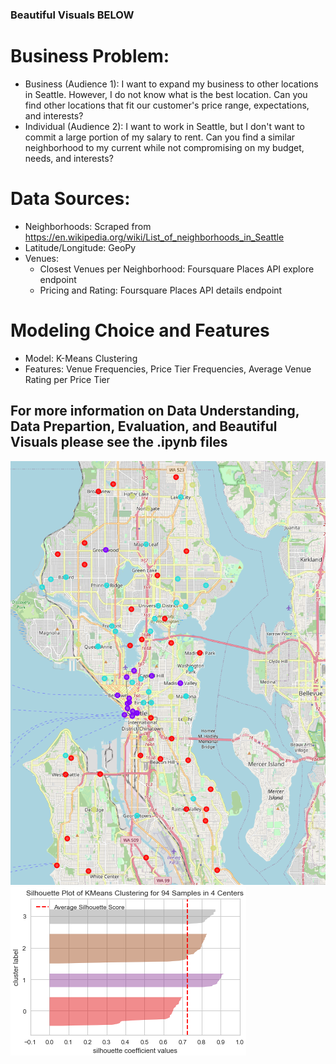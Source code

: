 ### Beautiful Visuals BELOW

# Business Problem:
* Business (Audience 1): I want to expand my business to other locations in Seattle. However, I do not know what is the best location. Can you find other locations that fit our customer's price range, expectations, and interests?
* Individual (Audience 2): I want to work in Seattle, but I don't want to commit a large portion of my salary to rent. Can you find a similar neighborhood to my current while not compromising on my budget, needs, and interests?

# Data Sources:
* Neighborhoods: Scraped from https://en.wikipedia.org/wiki/List_of_neighborhoods_in_Seattle
* Latitude/Longitude: GeoPy
* Venues:
  * Closest Venues per Neighborhood: Foursquare Places API explore endpoint
  * Pricing and Rating: Foursquare Places API details endpoint
 
 # Modeling Choice and Features
 * Model: K-Means Clustering
 * Features: Venue Frequencies, Price Tier Frequencies, Average Venue Rating per Price Tier
 
 ## For more information on Data Understanding, Data Prepartion, Evaluation, and Beautiful Visuals please see the .ipynb files
![alt text](https://github.com/JoeBattafarano/Battle-of-the-Neighborhoods/blob/master/Map-of-Seattle.PNG)
![alt text](https://github.com/JoeBattafarano/Battle-of-the-Neighborhoods/blob/master/4-Cluster-Silhouette-Plot.PNG)

